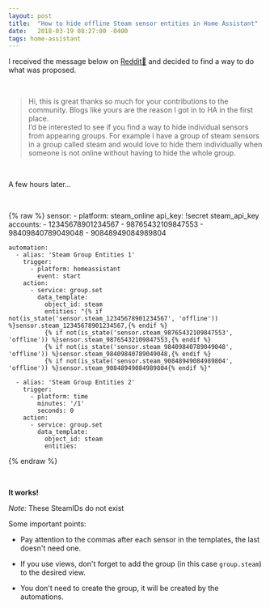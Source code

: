 ```yaml
---
layout: post
title:  "How to hide offline Steam sensor entities in Home Assistant"
date:   2018-03-19 08:27:00 -0400
tags: home-assistant
---
```


I received the message below on [Reddit🔗](https://www.reddit.com/r/homeassistant/comments/85fbob/managing_groups_visibility_in_home_assistant/dvx0473/) and decided to find a way to do what was proposed.

<br />

>Hi, this is great thanks so much for your contributions to the community. Blogs like yours are the reason I got in to HA in the first place.  
>I’d be interested to see if you find a way to hide individual sensors from appearing groups. For example I have a group of steam sensors in a group called steam and would love to hide them individually when someone is not online without having to hide the whole group.

<br />

A few hours later...

<br />

{% raw %}
	sensor:
	  - platform: steam_online
	    api_key: !secret steam_api_key
	    accounts:
	      - 12345678901234567
	      - 98765432109847553
	      - 98409840789049048
	      - 90848949084989804

	automation: 
	  - alias: 'Steam Group Entities 1'
	    trigger:
	      - platform: homeassistant
	        event: start
	    action:
	      - service: group.set
	        data_template:
	          object_id: steam
	          entities: "{% if not(is_state('sensor.steam_12345678901234567', 'offline')) %}sensor.steam_12345678901234567,{% endif %}
	          {% if not(is_state('sensor.steam_98765432109847553', 'offline')) %}sensor.steam_98765432109847553,{% endif %}
	          {% if not(is_state('sensor.steam_98409840789049048', 'offline')) %}sensor.steam_98409840789049048,{% endif %}
	          {% if not(is_state('sensor.steam_90848949084989804', 'offline')) %}sensor.steam_90848949084989804{% endif %}"

	  - alias: 'Steam Group Entities 2'
	    trigger:
	      - platform: time
	        minutes: '/1'
	        seconds: 0
	    action:
	      - service: group.set
	        data_template:
	          object_id: steam
	          entities: 
{% endraw %}

<br />

**It works!**

*Note:* These SteamIDs do not exist

Some important points:

*  Pay attention to the commas after each sensor in the templates, the last doesn't need one.

*  If you use views, don't forget to add the group (in this case `group.steam`) to the desired view.

*  You don't need to create the group, it will be created by the automations.